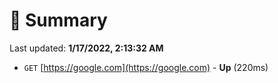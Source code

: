 # 📖 Summary
Last updated: **1/17/2022, 2:13:32 AM**

- `GET` [https://google.com](https://google.com) - **Up** (220ms)
